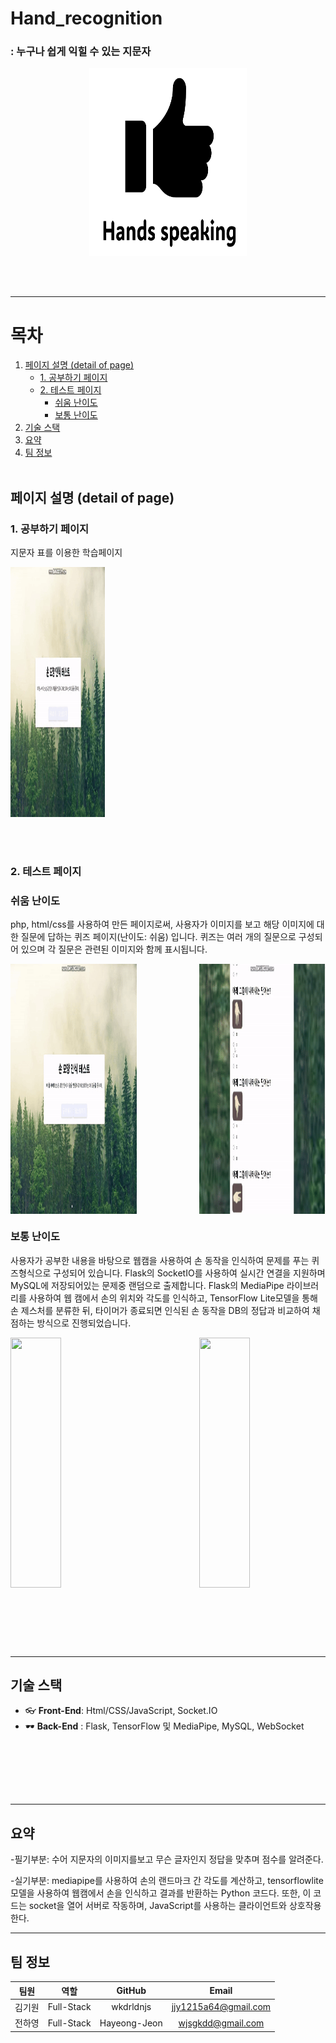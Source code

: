 # Hand_recognition
### : 누구나 쉽게 익힐 수 있는 지문자
<div align="center">
  <img src="image/assets/썸넬.PNG" height="300" width="50%">
</div>

<br/><br/>
<hr>

# 목차
1. [페이지 설명 (detail of page)](#페이지-설명-detail-of-page)
   - [1. 공부하기 페이지](#1-공부하기-페이지)
   - [2. 테스트 페이지](#2-테스트-페이지)
     - [쉬움 난이도](#쉬움-난이도)
     - [보통 난이도](#보통-난이도)
2. [기술 스택](#기술-스택)
3. [요약](#요약)
4. [팀 정보](#팀-정보)
<br/><br/>

## 페이지 설명 (detail of page)

### 1. 공부하기 페이지
지문자 표를 이용한 학습페이지

<img src="image/assets/공부하기.gif" height="400" width="30%">


<br/><br/>


### 2. 테스트 페이지

### 쉬움 난이도
php, html/css를 사용하여 만든 페이지로써, 사용자가 이미지를 보고 해당 이미지에 대한 질문에 답하는 퀴즈 페이지(난이도: 쉬움) 입니다. 퀴즈는 여러 개의 질문으로 구성되어 있으며 각 질문은 관련된 이미지와 함께 표시됩니다. 
<div style="display: flex; justify-content: space-between; align-items: center;">
    <img src="image/assets/쉬움1.gif" height="400" width="40%">
    <img src="image/assets/쉬움2.gif" height="400" width="40%">
</div>

### 보통 난이도
사용자가 공부한 내용을 바탕으로 웹캠을 사용하여 손 동작을 인식하여 문제를 푸는 퀴즈형식으로 구성되어 있습니다. Flask의 SocketIO를 사용하여 실시간 연결을 지원하며 MySQL에 저장되어있는 문제중 랜덤으로 출제합니다. Flask의 MediaPipe 라이브러리를 사용하여 웹 캠에서 손의 위치와 각도를 인식하고, TensorFlow Lite모델을 통해 손 제스처를 분류한 뒤, 타이머가 종료되면 인식된 손 동작을 DB의 정답과 비교하여 채점하는 방식으로 진행되었습니다.  

<div style="display: flex; justify-content: space-between; align-items: center;">
    <img src="image/assets/보통1.gif" height="400" width="40%">
    <img src="image/assets/보통2.gif" height="400" width="40%">
</div>


<br/><br/>

<br/><br/>
<hr>

## 기술 스택
- 👓 **Front-End**: Html/CSS/JavaScript, Socket.IO
- 🕶 **Back-End** : Flask, TensorFlow 및 MediaPipe, MySQL, WebSocket


<br/><br/>

<br/><br/>

<hr>


## 요약
-필기부분: 
수어 지문자의 이미지를보고 무슨 글자인지 정답을 맞추며 점수를 알려준다.

-실기부분: 
mediapipe를 사용하여 손의 랜드마크 간 각도를 계산하고, tensorflowlite 모델을 사용하여 웹캠에서 손을 인식하고 결과를 반환하는 Python 코드다. 또한, 이 코드는 socket을 열어 서버로 작동하며, JavaScript를 사용하는 클라이언트와 상호작용한다.

<hr>

## 팀 정보
|  팀원  |     역할     |     GitHub     |         Email         |
| :----: | :----------: | :------------: | :-------------------: |
| 김기원 |  Full-Stack  |   wkdrldnjs   |  jjy1215a64@gmail.com |
| 전하영 |  Full-Stack  |   Hayeong-Jeon  |  wjsgkdd@gmail.com  |
